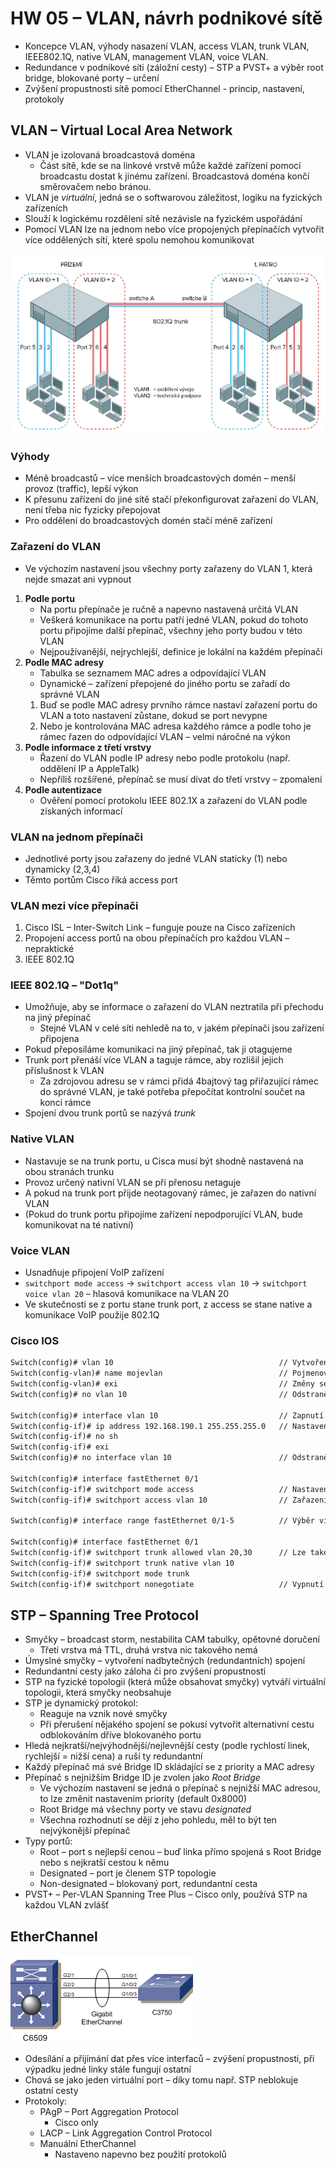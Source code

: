 # HW 05 – VLAN, návrh podnikové sítě

* Koncepce VLAN, výhody nasazení VLAN, access VLAN, trunk VLAN, IEEE802.1Q, native VLAN, management VLAN, voice VLAN.
* Redundance v podnikové síti (záložní cesty) – STP a PVST+ a výběr root bridge, blokované porty – určení
* Zvýšení propustnosti sítě pomocí EtherChannel - princip, nastavení, protokoly

## VLAN – Virtual Local Area Network

* VLAN je izolovaná broadcastová doména
  * Část sítě, kde se na linkové vrstvě může každé zařízení pomocí broadcastu dostat k jinému zařízení. Broadcastová doména končí směrovačem nebo bránou.
* VLAN je _virtuální_, jedná se o softwarovou záležitost, logiku na fyzických zařízeních
* Slouží k logickému rozdělení sítě nezávisle na fyzickém uspořádání
* Pomocí VLAN lze na jednom nebo více propojených přepínačích vytvořit více oddělených sítí, které spolu nemohou komunikovat

![vlan](./img/HW_05_01.PNG)

### Výhody

* Méně broadcastů – více menších broadcastových domén – menší provoz (traffic), lepší výkon
* K přesunu zařízení do jiné sítě stačí překonfigurovat zařazení do VLAN, není třeba nic fyzicky přepojovat
* Pro oddělení do broadcastových domén stačí méně zařízení

### Zařazení do VLAN

* Ve výchozím nastavení jsou všechny porty zařazeny do VLAN 1, která nejde smazat ani vypnout

1. __Podle portu__
    * Na portu přepínače je ručně a napevno nastavená určitá VLAN
    * Veškerá komunikace na portu patří jedné VLAN, pokud do tohoto portu připojíme další přepínač, všechny jeho porty budou v této VLAN
    * Nejpoužívanější, nejrychlejší, definice je lokální na každém přepínači
2. __Podle MAC adresy__
    * Tabulka se seznamem MAC adres a odpovídající VLAN
    * Dynamické – zařízení přepojené do jiného portu se zařadí do správné VLAN
    1. Buď se podle MAC adresy prvního rámce nastaví zařazení portu do VLAN a toto nastavení zůstane, dokud se port nevypne
    2. Nebo je kontrolována MAC adresa každého rámce a podle toho je rámec řazen do odpovídající VLAN – velmi náročné na výkon
3. __Podle informace z třetí vrstvy__
    * Řazení do VLAN podle IP adresy nebo podle protokolu (např. oddělení IP a AppleTalk)
    * Nepříliš rozšířené, přepínač se musí dívat do třetí vrstvy – zpomalení
4. __Podle autentizace__
    * Ověření pomocí protokolu IEEE 802.1X a zařazení do VLAN podle získaných informací

### VLAN na jednom přepínači

* Jednotlivé porty jsou zařazeny do jedné VLAN staticky (1) nebo dynamicky (2,3,4)
* Těmto portům Cisco říká access port

### VLAN mezi více přepínači

1. Cisco ISL – Inter-Switch Link – funguje pouze na Cisco zařízeních
2. Propojení access portů na obou přepínačích pro každou VLAN – nepraktické
3. IEEE 802.1Q

### IEEE 802.1Q – "Dot1q"

* Umožňuje, aby se informace o zařazení do VLAN neztratila při přechodu na jiný přepínač
  * Stejné VLAN v celé síti nehledě na to, v jakém přepínači jsou zařízení připojena
* Pokud přeposíláme komunikaci na jiný přepínač, tak ji otagujeme
* Trunk port přenáší více VLAN a taguje rámce, aby rozlišil jejich příslušnost k VLAN
  * Za zdrojovou adresu se v rámci přidá 4bajtový tag přiřazující rámec do správné VLAN, je také potřeba přepočítat kontrolní součet na konci rámce
* Spojení dvou trunk portů se nazývá _trunk_

### Native VLAN

* Nastavuje se na trunk portu, u Cisca musí být shodně nastavená na obou stranách trunku
* Provoz určený nativní VLAN se při přenosu netaguje
* A pokud na trunk port přijde neotagovaný rámec, je zařazen do nativní VLAN
* (Pokud do trunk portu připojíme zařízení nepodporující VLAN, bude komunikovat na té nativní)

### Voice VLAN

* Usnadňuje připojení VoIP zařízení
* `switchport mode access` -> `switchport access vlan 10` -> `switchport voice vlan 20` – hlasová komunikace na VLAN 20
* Ve skutečnosti se z portu stane trunk port, z access se stane native a komunikace VoIP použije 802.1Q

### Cisco IOS

``` txt
Switch(config)# vlan 10                                     // Vytvoření/přepnutí do VLAN 10
Switch(config-vlan)# name mojevlan                          // Pojmenování VLAN
Switch(config-vlan)# exi                                    // Změny se uloží při opuštění konfigurace
Switch(config)# no vlan 10                                  // Odstranění VLAN 10

Switch(config)# interface vlan 10                           // Zapnutí Switch Virtual Interface
Switch(config-if)# ip address 192.168.190.1 255.255.255.0   // Nastavení IP adresy
Switch(config-if)# no sh
Switch(config-if)# exi
Switch(config)# no interface vlan 10                        // Odstranění SVI

Switch(config)# interface fastEthernet 0/1
Switch(config-if)# switchport mode access                   // Nastavení portu do přístupového módu
Switch(config-if)# switchport access vlan 10                // Zařazení portu do VLAN 10

Switch(config)# interface range fastEthernet 0/1-5          // Výběr více interfaců rozsahem

Switch(config)# interface fastEthernet 0/1                           
Switch(config-if)# switchport trunk allowed vlan 20,30      // Lze také zadat rozsah (např. vlan 11-20)
Switch(config-if)# switchport trunk native vlan 10
Switch(config-if)# switchport mode trunk
Switch(config-if)# switchport nonegotiate                   // Vypnutí Dynamic Trunk Protocol
```

## STP – Spanning Tree Protocol

* Smyčky – broadcast storm, nestabilita CAM tabulky, opětovné doručení
  * Třetí vrstva má TTL, druhá vrstva nic takového nemá
* Úmyslné smyčky – vytvoření nadbytečných (redundantních) spojení
* Redundantní cesty jako záloha či pro zvýšení propustnosti
* STP na fyzické topologii (která může obsahovat smyčky) vytváří virtuální topologii, která smyčky neobsahuje
* STP je dynamický protokol:
  * Reaguje na vznik nové smyčky
  * Při přerušení nějakého spojení se pokusí vytvořit alternativní cestu odblokováním dříve blokovaného portu
* Hledá nejkratší/nejvýhodnější/nejlevnější cesty (podle rychlostí linek, rychlejší = nižší cena) a ruší ty redundantní
* Každý přepínač má své Bridge ID skládající se z priority a MAC adresy
* Přepínač s nejnižším Bridge ID je zvolen jako _Root Bridge_
  * Ve výchozím nastavení se jedná o přepínač s nejnižší MAC adresou, to lze změnit nastavením priority (default 0x8000)
  * Root Bridge má všechny porty ve stavu _designated_
  * Všechna rozhodnutí se dějí z jeho pohledu, měl to být ten nejvýkonější přepínač
* Typy portů:
  * Root – port s nejlepší cenou – buď linka přímo spojená s Root Bridge nebo s nejkratší cestou k němu
  * Designated – port je členem STP topologie
  * Non-designated – blokovaný port, redundantní cesta
* PVST+ – Per-VLAN Spanning Tree Plus – Cisco only, používá STP na každou VLAN zvlášť

## EtherChannel

![etherchannel](./img/HW_05_02.PNG)

* Odesílání a přijímání dat přes více interfaců – zvýšení propustnosti, při výpadku jedné linky stále fungují ostatní
* Chová se jako jeden virtuální port – díky tomu např. STP neblokuje ostatní cesty
* Protokoly:
  * PAgP – Port Aggregation Protocol
    * Cisco only
  * LACP – Link Aggregation Control Protocol
  * Manuální EtherChannel
    * Nastaveno napevno bez použití protokolů
